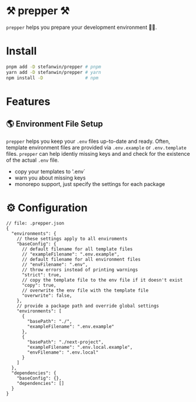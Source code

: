 # ⚒ prepper ⚒

`prepper` helps you prepare your development environment 👩‍💻.

# Install
```bash
pnpm add -D stefanwin/prepper # pnpm
yarn add -D stefanwin/prepper # yarn
npm install -D                # npm
```

# Features


## 🌎 Environment File Setup

`prepper` helps you keep your `.env` files up-to-date and ready.
Often, template environment files are provided via `.env.example` or `.env.template` files.
`prepper` can help identiy missing keys and and check for the existence of the actual `.env` file.

- copy your templates to '.env`
- warn you about missing keys
- monorepo support, just specify the settings for each package

# ⚙ Configuration
```json5
// file: .prepper.json
{
  "environments": {
    // these settings apply to all enviroments
    "baseConfig": {
      // default filename for all template files
      // "exampleFilename": ".env.example",
      // default filename for all environment files
      // "envFilename": ".env",
      // throw errors instead of printing warnings
      "strict": true,
      // copy the template file to the env file if it doesn't exist
      "copy": true,
      // overwrite the env file with the template file
      "overwrite": false,
    },
    // provide a package path and override global settings
    "environments": [
      {
        "basePath": "./",
        "exampleFilename": ".env.example"
      },
      {
        "basePath": "./next-project",
        "exampleFilename": ".env.local.example",
        "envFilename": ".env.local"
      }
    ]
  },
  "dependencies": {
    "baseConfig": {},
    "dependencies": []
  }
}

```
